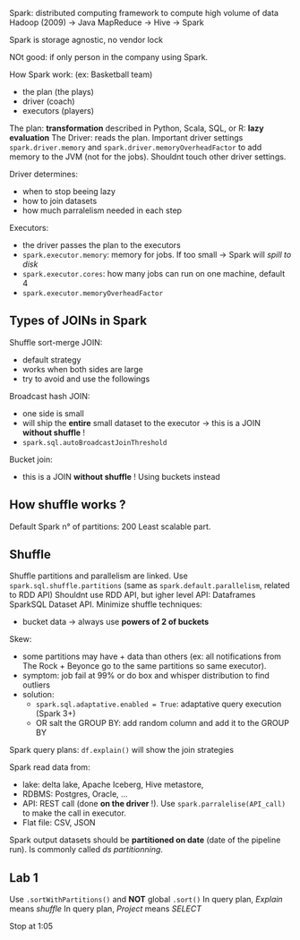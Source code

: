 Spark: distributed computing framework to compute high volume of data
Hadoop (2009) -> Java MapReduce -> Hive -> Spark

Spark is storage agnostic, no vendor lock

NOt good: if only person in the company using Spark.

How Spark work: (ex: Basketball team)
- the plan (the plays)
- driver (coach)
- executors (players)


The plan: **transformation** described in Python, Scala, SQL, or R: **lazy evaluation**
The Driver: reads the plan. Important driver settings `spark.driver.memory` and `spark.driver.memoryOverheadFactor` to add memory to the JVM (not for the jobs). Shouldnt touch other driver settings.

Driver determines:
- when to stop beeing lazy
- how to join datasets
- how much parralelism needed in each step

Executors:
- the driver passes the plan to the executors
- `spark.executor.memory`: memory for jobs. If too small -> Spark will *spill to disk*
- `spark.executor.cores`: how many jobs can run on one machine, default 4
- `spark.executor.memoryOverheadFactor`

## Types of JOINs in Spark

Shuffle sort-merge JOIN:
- default strategy
- works when both sides are large
- try to avoid and use the followings

Broadcast hash JOIN:
- one side is small
- will ship the **entire** small dataset to the executor -> this is a JOIN **without shuffle** !
- `spark.sql.autoBroadcastJoinThreshold`

Bucket join: 
- this is a JOIN **without shuffle** ! Using buckets instead

## How shuffle works ?

Default Spark n° of partitions: 200
Least scalable part.

## Shuffle

Shuffle partitions and parallelism are linked. Use `spark.sql.shuffle.partitions` (same as `spark.default.parallelism`, related to RDD API)
Shouldnt use RDD API, but igher level API: Dataframes SparkSQL Dataset API. 
Minimize shuffle techniques:
- bucket data -> always use **powers of 2 of buckets**

Skew: 
- some partitions may have + data than others (ex: all notifications from The Rock + Beyonce go to the same partitions so same executor).
- symptom: job fail at 99% or do box and whisper distribution to find outliers
- solution: 
    - `spark.sql.adaptative.enabled = True`: adaptative query execution (Spark 3+)
    - OR salt the GROUP BY: add random column and add it to the GROUP BY

Spark query plans: `df.explain()` will show the join strategies

Spark read data from:
- lake: delta lake, Apache Iceberg, Hive metastore,
- RDBMS: Postgres, Oracle, ...
- API: REST call (done **on the driver** !). Use `spark.parralelise(API_call)` to make the call in executor.
- Flat file: CSV, JSON

Spark output datasets should be **partitioned on date** (date of the pipeline run). Is commonly called *ds partitionning*.

## Lab 1

Use `.sortWithPartitions()` and **NOT** global `.sort()`
In query plan, *Explain* means *shuffle*
In query plan, *Project* means *SELECT*

Stop at 1:05


